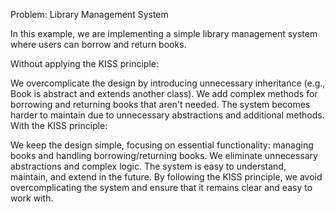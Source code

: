 Problem: Library Management System

In this example, we are implementing a simple library management system where users can borrow and return books.

Without applying the KISS principle:

We overcomplicate the design by introducing unnecessary inheritance (e.g., Book is abstract and extends another class).
We add complex methods for borrowing and returning books that aren't needed.
The system becomes harder to maintain due to unnecessary abstractions and additional methods.
With the KISS principle:

We keep the design simple, focusing on essential functionality: managing books and handling borrowing/returning books.
We eliminate unnecessary abstractions and complex logic.
The system is easy to understand, maintain, and extend in the future.
By following the KISS principle, we avoid overcomplicating the system and ensure that it remains clear and easy to work with.
